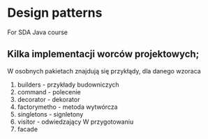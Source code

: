 # Design patterns
For SDA Java course

## Kilka implementacji worców projektowych;
W osobnych pakietach znajdują się przykłądy, dla danego wzoraca
1. builders - przykłady budowniczych
2. command - polecenie
3. decorator - dekorator
4. factorymetho - metoda wytwórcza
5. singletons - signletony
6. visitor - odwiedzający
W przygotowaniu 
1. facade
